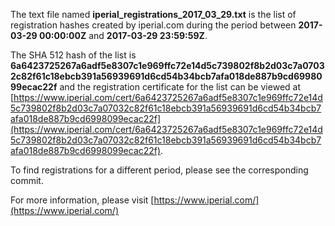 The text file named **iperial_registrations_2017_03_29.txt** is the list of registration hashes created by iperial.com during the period between **2017-03-29 00:00:00Z** and **2017-03-29 23:59:59Z**.

The SHA 512 hash of the list is **6a6423725267a6adf5e8307c1e969ffc72e14d5c739802f8b2d03c7a07032c82f61c18ebcb391a56939691d6cd54b34bcb7afa018de887b9cd6998099ecac22f** and the registration certificate for the list can be viewed at [https://www.iperial.com/cert/6a6423725267a6adf5e8307c1e969ffc72e14d5c739802f8b2d03c7a07032c82f61c18ebcb391a56939691d6cd54b34bcb7afa018de887b9cd6998099ecac22f](https://www.iperial.com/cert/6a6423725267a6adf5e8307c1e969ffc72e14d5c739802f8b2d03c7a07032c82f61c18ebcb391a56939691d6cd54b34bcb7afa018de887b9cd6998099ecac22f).

To find registrations for a different period, please see the corresponding commit.

For more information, please visit [https://www.iperial.com/](https://www.iperial.com/)
